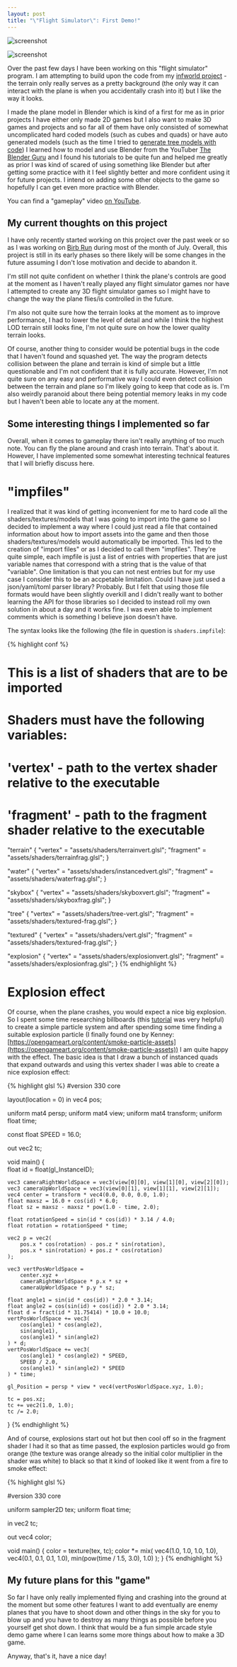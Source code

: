 ```yaml
---
layout: post
title: "\"Flight Simulator\": First Demo!"
---
```


![screenshot](/blog/images/flightsim.jpg)

![screenshot](/blog/images/flightsim2.jpg)

Over the past few days I have been working on this "flight simulator" program.
I am attempting to build upon the code from my 
[infworld project](https://jli69.github.io/download-pages/infworld.html) - the
terrain only really serves as a pretty background (the only way it can interact
with the plane is when you accidentally crash into it) but I like the way it
looks.

I made the plane model in Blender which is kind of a first for me as in prior
projects I have either only made 2D games but I also want to make 3D games and
projects and so far all of them have only consisted of somewhat uncomplicated
hard coded models (such as cubes and quads) or have auto generated models
(such as the time I tried to 
[generate tree models with code](https://jli69.github.io/blog/2024/06/28/infworld-trees.html))
I learned how to model and use Blender from the YouTuber 
[The Blender Guru](https://www.youtube.com/@blenderguru) and I found his tutorials
to be quite fun and helped me greatly as prior I was kind of scared of using
something like Blender but after getting some practice with it I feel slightly
better and more confident using it for future projects. I intend on adding some
other objects to the game so hopefully I can get even more practice with Blender.

You can find a "gameplay" video [on YouTube](https://www.youtube.com/watch?v=7q6DcBA_SXQ).

## My current thoughts on this project
I have only recently started working on this project over the past week or so
as I was working on [Birb Run](https://nullptr-error.itch.io/birb-run) during most
of the month of July. Overall, this project is still in its early phases so
there likely will be some changes in the future assuming I don't lose motivation
and decide to abandon it.

I'm still not quite confident on whether I think the plane's controls are good
at the moment as I haven't really played any flight simulator games nor have
I attempted to create any 3D flight simulator games so I might have to change
the way the plane flies/is controlled in the future.

I'm also not quite sure how the terrain looks at the moment as to improve
performance, I had to lower the level of detail and while I think the highest
LOD terrain still looks fine, I'm not quite sure on how the lower quality
terrain looks.

Of course, another thing to consider would be potential bugs in the code that I
haven't found and squashed yet. The way the program detects collision between
the plane and terrain is kind of simple but a little questionable and I'm not
confident that it is fully accurate. However, I'm not quite sure on any easy
and performative way I could even detect collision between the terrain and
plane so I'm likely going to keep that code as is. I'm also weirdly paranoid
about there being potential memory leaks in my code but I haven't been able
to locate any at the moment.

## Some interesting things I implemented so far
Overall, when it comes to gameplay there isn't really anything of too much note.
You can fly the plane around and crash into terrain. That's about it. However,
I have implemented some somewhat interesting technical features that I will
briefly discuss here.

# "impfiles"
I realized that it was kind of getting inconvenient for me to hard code all the
shaders/textures/models that I was going to import into the game so I decided to
implement a way where I could just read a file that contained information about
how to import assets into the game and then those shaders/textures/models would
automatically be imported. This led to the creation of "import files" or as I
decided to call them "impfiles". They're quite simple, each impfile is just a
list of entries with properties that are just variable names that correspond with
a string that is the value of that "variable". One limitation is that you can not
nest entries but for my use case I consider this to be an accpetable limitation.
Could I have just used a json/yaml/toml parser library? Probably. But I felt that
using those file formats would have been slightly overkill and I didn't really want
to bother learning the API for those libraries so I decided to instead roll my
own solution in about a day and it works fine. I was even able to implement
comments which is something I believe json doesn't have.

The syntax looks like the following (the file in question is `shaders.impfile`):

{% highlight conf %}
# This is a list of shaders that are to be imported
# Shaders must have the following variables:
# 'vertex' - path to the vertex shader relative to the executable
# 'fragment' - path to the fragment shader relative to the executable

"terrain" {
	"vertex" = "assets/shaders/terrainvert.glsl";
	"fragment" = "assets/shaders/terrainfrag.glsl";
}

"water" {
	"vertex" = "assets/shaders/instancedvert.glsl";
	"fragment" = "assets/shaders/waterfrag.glsl";
}

"skybox" {
	"vertex" = "assets/shaders/skyboxvert.glsl";
	"fragment" = "assets/shaders/skyboxfrag.glsl";
}

"tree" {
	"vertex" = "assets/shaders/tree-vert.glsl";
	"fragment" = "assets/shaders/textured-frag.glsl";
}

"textured" {
	"vertex" = "assets/shaders/vert.glsl";
	"fragment" = "assets/shaders/textured-frag.glsl";
}

"explosion" {
	"vertex" = "assets/shaders/explosionvert.glsl";
	"fragment" = "assets/shaders/explosionfrag.glsl";
}
{% endhighlight %}

# Explosion effect
Of course, when the plane crashes, you would expect a nice big explosion. So I
spent some time researching billboards 
(this [tutorial](https://www.opengl-tutorial.org/intermediate-tutorials/billboards-particles/billboards/)
was very helpful) to create a simple particle system and after spending some
time finding a suitable explosion particle (I finally found one by Kenney:
[https://opengameart.org/content/smoke-particle-assets](https://opengameart.org/content/smoke-particle-assets))
I am quite happy with the effect. The basic idea is that I draw a bunch of
instanced quads that expand outwards and using this vertex shader I was able to
create a nice explosion effect:

{% highlight glsl %}
#version 330 core

layout(location = 0) in vec4 pos;

uniform mat4 persp;
uniform mat4 view;
uniform mat4 transform;
uniform float time;

const float SPEED = 16.0;

out vec2 tc;

void main()
{	
	float id = float(gl_InstanceID);

	vec3 cameraRightWorldSpace = vec3(view[0][0], view[1][0], view[2][0]);
	vec3 cameraUpWorldSpace = vec3(view[0][1], view[1][1], view[2][1]);
	vec4 center = transform * vec4(0.0, 0.0, 0.0, 1.0);
	float maxsz = 16.0 + cos(id) * 6.0;
	float sz = maxsz - maxsz * pow(1.0 - time, 2.0);

	float rotationSpeed = sin(id * cos(id)) * 3.14 / 4.0;
	float rotation = rotationSpeed * time;

	vec2 p = vec2(
		pos.x * cos(rotation) - pos.z * sin(rotation),
		pos.x * sin(rotation) + pos.z * cos(rotation)
	);

	vec3 vertPosWorldSpace =
		center.xyz +
		cameraRightWorldSpace * p.x * sz +
		cameraUpWorldSpace * p.y * sz;

	float angle1 = sin(id * cos(id)) * 2.0 * 3.14;
	float angle2 = cos(sin(id) + cos(id)) * 2.0 * 3.14;
	float d = fract(id * 31.75414) * 10.0 + 10.0;
	vertPosWorldSpace += vec3(
		cos(angle1) * cos(angle2), 
		sin(angle1), 
		cos(angle1) * sin(angle2)
	) * d;
	vertPosWorldSpace += vec3(
		cos(angle1) * cos(angle2) * SPEED, 
		SPEED / 2.0,
		cos(angle1) * sin(angle2) * SPEED
	) * time;

	gl_Position = persp * view * vec4(vertPosWorldSpace.xyz, 1.0);

	tc = pos.xz;
	tc += vec2(1.0, 1.0);
	tc /= 2.0;
}
{% endhighlight %}

And of course, explosions start out hot but then cool off so in the fragment
shader I had it so that as time passed, the explosion particles would go from
orange (the texture was orange already so the initial color multiplier in the
shader was white) to black so that it kind of looked like it went from a fire to
smoke effect:

{% highlight glsl %}

#version 330 core

uniform sampler2D tex;
uniform float time;

in vec2 tc;

out vec4 color;

void main()
{
	color = texture(tex, tc);
	color *= mix(
		vec4(1.0, 1.0, 1.0, 1.0), 
		vec4(0.1, 0.1, 0.1, 1.0),
		min(pow(time / 1.5, 3.0), 1.0)
	);
}
{% endhighlight %}

## My future plans for this "game"
So far I have only really implemented flying and crashing into the ground at the
moment but some other features I want to add eventually are enemy planes that
you have to shoot down and other things in the sky for you to blow up and you
have to destroy as many things as possible before you yourself get shot down. I
think that would be a fun simple arcade style demo game where I can learns some
more things about how to make a 3D game.

Anyway, that's it, have a nice day!
